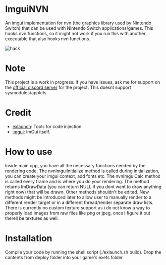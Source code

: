 # ImguiNVN
An imgui implementation for nvn (the graphics library used by Nintendo Switch) that can be used with Nintendo Switch applications/games.
This hooks nvn functions, so it might not work if you run this with another executable that also hooks nvn functions.

![hack](https://github.com/TudouHacks/imgui-nvn/raw/master/misc/screenshots/splatoon2.jpg)

# Note
This project is a work in progress. If you have issues, ask me for support on the [official discord server](https://discord.gg/awq8S2HQq2) for the project.
This doesnt support sysmodules/applets.

# Credit
- [exlaunch](https://github.com/shadowninja108/exlaunch): Tools for code injection.
- [imgui](https://github.com/ocornut/imgui): ImGui itself.

# How to use
Inside main.cpp, you have all the necessary functions needed by the rendering code.
The nvnImguiInitialize method is called during initialization, you can create your imgui context, add fonts etc.
The nvnImguiCalc method is called every frame and is where you do your rendering. The method returns ImDrawData (you can return NULL if you dont want to draw anything right now) that will be drawn.
Other methods shouldn't be edited.
New methods might be introduced later to allow user to manually render to a different render target or in a different thread/render separate draw lists.
There is currently no custom texture support as i do not know a way to properly load images from raw files like png or jpeg, once i figure it out therell be textures as well.

# Installation
Compile your code by running the shell script (./exlaunch.sh build).
Drop the contents from deploy folder into your game's exefs folder